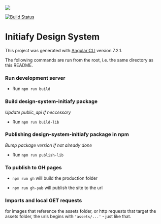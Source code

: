 <img src="https://initiafy-website-images.s3.amazonaws.com/wordpress-upload/2017/12/initiafy-logo.svg">

[![Build Status](https://semaphoreci.com/api/v1/admin-initiafy-25/design-system-initiafy/branches/master/badge.svg)](https://semaphoreci.com/admin-initiafy-25/design-system-initiafy)

# Initiafy Design System

This project was generated with [Angular CLI](https://github.com/angular/angular-cli) version 7.2.1.

The following commands are run from the root, i.e. the same directory as this README.

### Run development server

- Run `npm run build`

### Build design-system-initiafy package

*Update public_api if neccessary*

- Run `npm run build-lib`

### Publishing design-system-initiafy package in npm

*Bump package version if not already done*

- Run `npm run publish-lib`

### To publish to GH pages

 - `npm run gh` will build the production folder

 - `npm run gh-pub` will publish the site to the url

### Imports and local GET requests

for images that reference the assets folder, or http requests that target the assets folder, the urls begins with `'assets/...'` - just like that.
